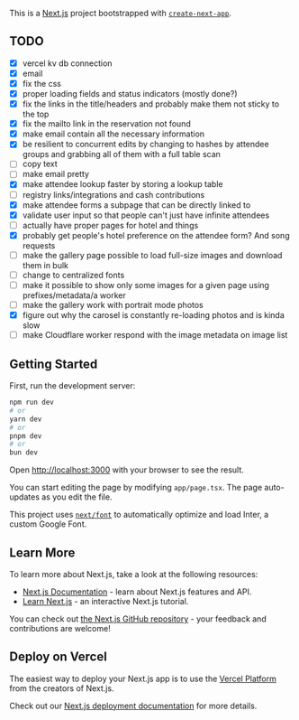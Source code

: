 This is a [Next.js](https://nextjs.org/) project bootstrapped with [`create-next-app`](https://github.com/vercel/next.js/tree/canary/packages/create-next-app).

## TODO

- [x] vercel kv db connection
- [x] email
- [x] fix the css
- [x] proper loading fields and status indicators (mostly done?)
- [x] fix the links in the title/headers and probably make them not sticky to the top
- [x] fix the mailto link in the reservation not found
- [x] make email contain all the necessary information
- [x] be resilient to concurrent edits by changing to hashes by attendee groups and grabbing all of them with a full table scan
- [ ] copy text
- [ ] make email pretty
- [x] make attendee lookup faster by storing a lookup table
- [ ] registry links/integrations and cash contributions
- [x] make attendee forms a subpage that can be directly linked to
- [x] validate user input so that people can't just have infinite attendees
- [ ] actually have proper pages for hotel and things
- [x] probably get people's hotel preference on the attendee form? And song requests
- [ ] make the gallery page possible to load full-size images and download them in bulk
- [ ] change to centralized fonts
- [ ] make it possible to show only some images for a given page using prefixes/metadata/a worker
- [ ] make the gallery work with portrait mode photos
- [x] figure out why the carosel is constantly re-loading photos and is kinda slow
- [ ] make Cloudflare worker respond with the image metadata on image list

## Getting Started

First, run the development server:

```bash
npm run dev
# or
yarn dev
# or
pnpm dev
# or
bun dev
```

Open [http://localhost:3000](http://localhost:3000) with your browser to see the result.

You can start editing the page by modifying `app/page.tsx`. The page auto-updates as you edit the file.

This project uses [`next/font`](https://nextjs.org/docs/basic-features/font-optimization) to automatically optimize and load Inter, a custom Google Font.

## Learn More

To learn more about Next.js, take a look at the following resources:

- [Next.js Documentation](https://nextjs.org/docs) - learn about Next.js features and API.
- [Learn Next.js](https://nextjs.org/learn) - an interactive Next.js tutorial.

You can check out [the Next.js GitHub repository](https://github.com/vercel/next.js/) - your feedback and contributions are welcome!

## Deploy on Vercel

The easiest way to deploy your Next.js app is to use the [Vercel Platform](https://vercel.com/new?utm_medium=default-template&filter=next.js&utm_source=create-next-app&utm_campaign=create-next-app-readme) from the creators of Next.js.

Check out our [Next.js deployment documentation](https://nextjs.org/docs/deployment) for more details.
